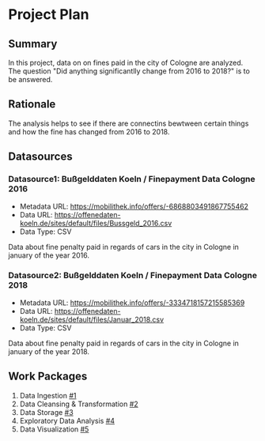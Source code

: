 # Project Plan

## Summary

In this project, data on  on fines paid in the city of Cologne are analyzed. 
The question "Did anything significantlly change from 2016 to 2018?" is to be answered. 

## Rationale

The analysis helps to see if there are connectins bewtween certain things and how the fine has changed from 2016 to 2018.

## Datasources

### Datasource1: Bußgelddaten Koeln / Finepayment Data Cologne 2016
* Metadata URL: https://mobilithek.info/offers/-6868803491867755462
* Data URL: https://offenedaten-koeln.de/sites/default/files/Bussgeld_2016.csv
* Data Type: CSV

Data about fine penalty paid in regards of cars in the city in Cologne in january of the year 2016.

### Datasource2: Bußgelddaten Koeln / Finepayment Data Cologne 2018
* Metadata URL: https://mobilithek.info/offers/-3334718157215585369
* Data URL: https://offenedaten-koeln.de/sites/default/files/Januar_2018.csv
* Data Type: CSV 

Data about fine penalty paid in regards of cars in the city in Cologne in january of the year 2018.

## Work Packages

1. Data Ingestion [#1][i1]
2. Data Cleansing & Transformation [#2][i2]
3. Data Storage [#3][i3]
4. Exploratory Data Analysis [#4][i4]
5. Data Visualization [#5][i5]

[i1]: https://github.com/JobstHanna/2023-amse-template/issues/1#issue-1692919128
[i2]: https://github.com/JobstHanna/2023-amse-template/issues/2#issue-1692921708
[i3]: https://github.com/JobstHanna/2023-amse-template/issues/3#issue-1692923456
[i4]: https://github.com/JobstHanna/2023-amse-template/issues/4#issue-1692926580
[i5]: https://github.com/JobstHanna/2023-amse-template/issues/5#issue-1692927689
